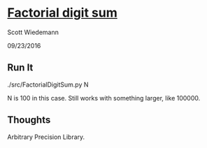[Factorial digit sum](http://projecteuler.net/problem=20)
====================
Scott Wiedemann

09/23/2016

Run It
------
./src/FactorialDigitSum.py N

N is 100 in this case.  Still works with something larger, like 100000.

Thoughts
--------
Arbitrary Precision Library.
